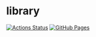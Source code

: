 # library
 [![Actions Status](https://github.com/Rogi52/library/workflows/verify/badge.svg)](https://github.com/Rogi52/library/actions)
 [![GitHub Pages](https://img.shields.io/static/v1?label=GitHub+Pages&message=+&color=brightgreen&logo=github)](https://rogi52.github.io/cp-library/) 
  
